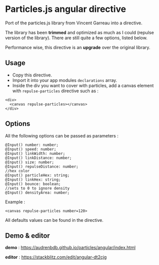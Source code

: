 # Particles.js angular directive

Port of the particles.js library from Vincent Garreau into a directive.

The library has been **trimmed** and optimized as much as I could (repulse version of the library). There are still quite a few options, listed below.

Performance wise, this directive is an **upgrade** over the original library.

## Usage

- Copy this directive.
- Import it into your app modules `declarations` array.
- Inside the div you want to cover with particles, add a canvas element with `repulse-particles` directive such as :

```
<div>
  <canvas repulse-particles></canvas>
</div>
```
## Options

All the following options can be passed as parameters :

```
@Input() number: number;
@Input() speed: number;
@Input() linkWidth: number;
@Input() linkDistance: number;
@Input() size: number;
@Input() repulseDistance: number;
//hex color
@Input() particleHex: string;
@Input() linkHex: string;
@Input() bounce: boolean;
//sets to 0 to ignore density
@Input() densityArea: number;
```

Example : 

```
<canvas repulse-particles number=120>
```

All defaults values can be found in the directive.

## Demo & editor

**demo** : https://audrenbdb.github.io/particles/angular/index.html

**editor** : https://stackblitz.com/edit/angular-dt2cjg
